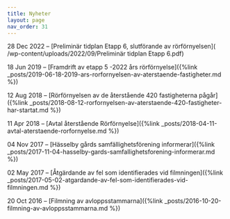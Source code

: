 ```yaml
---
title: Nyheter
layout: page
nav_order: 31
---
```


28 Dec 2022 – [Preliminär tidplan Etapp 6, slutförande av rörförnyelsen]( /wp-content/uploads/2022/09/Preliminär tidplan Etapp 6.pdf)

18 Jun 2019 – [Framdrift av etapp 5 -2022 års rörförnyelse]({%link _posts/2019-06-18-2019-ars-rorfornyelsen-av-aterstaende-fastigheter.md %})

12 Aug 2018 – [Rörförnyelsen av de återstående 420 fastigheterna pågår]({%link _posts/2018-08-12-rorfornyelsen-av-aterstaende-420-fastigheter-har-startat.md %})  

11 Apr 2018 – [Avtal återstående Rörförnyelse]({%link _posts/2018-04-11-avtal-aterstaende-rorfornyelse.md %})

04 Nov 2017 – [Hässelby gårds samfällighetsförening informerar]({%link _posts/2017-11-04-hasselby-gards-samfallighetsforening-informerar.md %})

02 May 2017 – [Åtgärdande av fel som identifierades vid filmningen]({%link _posts/2017-05-02-atgardande-av-fel-som-identifierades-vid-filmningen.md %}) 

20 Oct 2016 – [Filmning av avloppsstammarna]({%link _posts/2016-10-20-filmning-av-avloppsstammarna.md %})
